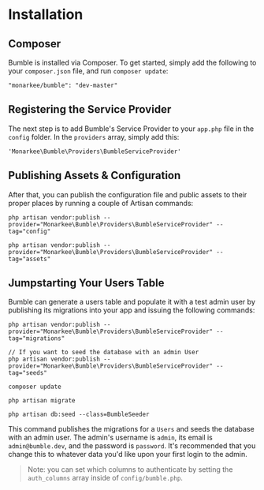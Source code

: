 # Installation

## Composer

Bumble is installed via Composer. To get started, simply add the following to your `composer.json` file, and run `composer update`:

    "monarkee/bumble": "dev-master"

## Registering the Service Provider

The next step is to add Bumble's Service Provider to your `app.php` file in the `config` folder. In the `providers` array, simply add this:

    'Monarkee\Bumble\Providers\BumbleServiceProvider'

## Publishing Assets & Configuration

After that, you can publish the configuration file and public assets to their proper places by running a couple of Artisan commands:

    php artisan vendor:publish --provider="Monarkee\Bumble\Providers\BumbleServiceProvider" --tag="config"

    php artisan vendor:publish --provider="Monarkee\Bumble\Providers\BumbleServiceProvider" --tag="assets"

## Jumpstarting Your Users Table

Bumble can generate a users table and populate it with a test admin user by publishing its migrations into your app and issuing the following commands:

    php artisan vendor:publish --provider="Monarkee\Bumble\Providers\BumbleServiceProvider" --tag="migrations"
    
    // If you want to seed the database with an admin User
    php artisan vendor:publish --provider="Monarkee\Bumble\Providers\BumbleServiceProvider" --tag="seeds"

    composer update

    php artisan migrate

    php artisan db:seed --class=BumbleSeeder

This command publishes the migrations for a `Users` and seeds the database with an admin user. The admin's username is `admin`, its email is `admin@bumble.dev`, and the password is `password`. It's recommended that you change this to whatever data you'd like upon your first login to the admin.

> Note: you can set which columns to authenticate by setting the `auth_columns` array inside of `config/bumble.php`.

